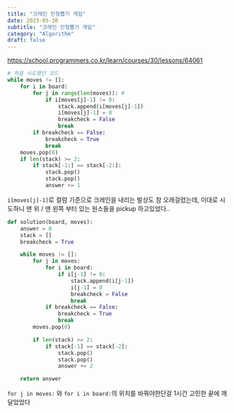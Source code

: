 ```yaml
---
title: "크레인 인형뽑기 게임"
date: 2023-05-30
subtitle: "크레인 인형뽑기 게임"
category: "Algorithm"
draft: false
---
```


https://school.programmers.co.kr/learn/courses/30/lessons/64061

```python
# 처음 시도했던 코드
while moves != []:
    for i in board:
        for j in range(len(moves)): #
            if i[moves[j]-1] != 0:
                stack.append(i[moves[j]-1])
                i[moves[j]-1] = 0
                breakcheck = False
                break
        if breakcheck == False:
            breakcheck = True
            break
    moves.pop(0)
    if len(stack) >= 2:
        if stack[-1:] == stack[-2:]:
            stack.pop()
            stack.pop()
            answer += 1
```

`i[moves[j]-1]`로 컬럼 기준으로 크레인을 내리는 발상도 참 오래걸렸는데,
이대로 시도하니 맨 위 / 맨 왼쪽 부터 있는 원소들을 pickup 하고있었다..

```python
def solution(board, moves):
    answer = 0
    stack = []
    breakcheck = True

    while moves != []:
        for j in moves:
            for i in board:
                if i[j-1] != 0:
                    stack.append(i[j-1])
                    i[j-1] = 0
                    breakcheck = False
                    break
            if breakcheck == False:
                breakcheck = True
                break
        moves.pop(0)

        if len(stack) >= 2:
            if stack[-1] == stack[-2]:
                stack.pop()
                stack.pop()
                answer += 2

    return answer
```

`for j in moves:` 와 `for i in board:`의 위치를 바꿔야한단걸 1시간 고민한 끝에 깨달았었다
